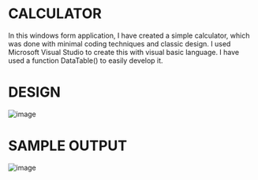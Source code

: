 # CALCULATOR
In this windows form application, I have created a simple calculator, which was done with minimal coding techniques and classic design. I used Microsoft Visual Studio to create this with visual basic language. I have used a function DataTable() to easily develop it. 

# DESIGN
![image](https://user-images.githubusercontent.com/86511074/185150430-649440cb-2a45-47f4-b015-84b60acad51b.png)

# SAMPLE OUTPUT
![image](https://user-images.githubusercontent.com/86511074/185150574-8b3954ce-d6b9-43e3-84a2-b66956ff8dff.png)
